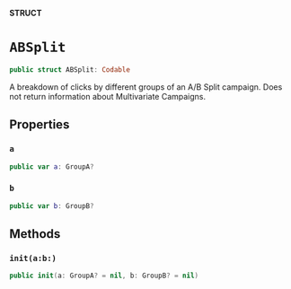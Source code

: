 **STRUCT**

# `ABSplit`

```swift
public struct ABSplit: Codable
```

A breakdown of clicks by different groups of an A/B Split campaign. Does not return information about Multivariate Campaigns.

## Properties
### `a`

```swift
public var a: GroupA?
```

### `b`

```swift
public var b: GroupB?
```

## Methods
### `init(a:b:)`

```swift
public init(a: GroupA? = nil, b: GroupB? = nil)
```
